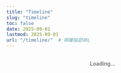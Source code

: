 ```yaml
---
title: "Timeline"
slug: "timeline"
toc: false
date: 2025-09-01
lastmod: 2025-09-01
url: "/timeline/"  # 明確指定URL
---
```


<div id="timelineContainer">Loading...</div>

<script>
document.addEventListener('DOMContentLoaded', function() {
  // Data definitions
  const timelineData = [
    {
      id: "couple",
      title: "Together",
      date: "07/08/2025 11:38",
      image: "/images/timeline/f-avatar.webp",
      alt: "Girlfriend avatar",
      modalTitle: "Relationship",
      modalSubtitle: "Started on 07 Aug 2025 11:38 (Sydney time)",
      modalContent: `
        <p>I (Zakk) and my girlfriend (Paper) currently live apart (Australia / Taiwan) and maintain a long-distance relationship. We are both pansexual 🩷💛🩵 and we embrace openness, respect, and diversity in identity and love.</p>
        <p>Even with distance, we share daily life, study progress, work, thoughts and emotions. We happen to have a lot of overlapping interests, values and perspectives — our rhythm fits naturally and we became what we both feel is a <span style="font-weight:700;">soulmate</span> connection.</p>
        <p>We first met inside <a href="https://www.youtube.com/@xilanceylan" target="_blank" rel="noopener" class="tl-highlight-link">Ceylan</a>'s Discord community. Casual chat turned into companionship, and over time the bond grew until being together felt effortless and obvious.</p>
        <p>We meet in person every few months. Paper plans to study in Australia after finishing senior high (Year 12), and we look forward to building more chapters side by side.</p>
        <p>We both love sleeping, being cozy at home, and we share many aligned thoughts, past experiences, and niche interests.</p>
        <p>For more of our moments, you can follow Paper’s Instagram: <a href="https://www.instagram.com/abyss_74.50/" target="_blank" rel="noopener" class="tl-highlight-link">@abyss_74.50</a></p>
      `,
      linkUrl: "/about/#relationship"
    },
    {
      id: "hash",
      title: "Hash Brown Age",
      date: "24/06/2025",
      image: "/images/timeline/hashbrown.webp",
      alt: "Hash Brown",
      modalTitle: "Hash Brown",
      modalSubtitle: "Birthday: June 24, 2025",
      modalContent: `
        <p>Hash Brown is a purebred Teddy guinea pig with light brown (slightly yellowish) fur. Very active, loves running laps and pushing her hideout around.</p>
        <p>Favorite foods: Red & green bell peppers, corn silk, carrots. She makes a distinctive <strong>"515151"</strong> (Chinese) sound when she sees people or when I open the fridge for treats. She is a girl.</p>
        <p>Name origin: Named after the McDonald's breakfast <a href="https://mcdonalds.com.au/menu/hash-brown" target="_blank" rel="noopener" class="tl-highlight-link">hash brown</a>.</p>
        <p>More photos on Instagram: <a href="https://instagram.com/zakk.au" target="_blank" rel="noopener" class="tl-highlight-link">@zakk.au</a></p>
      `,
      linkUrl: "/about/#pets"
    },
    {
      id: "potato",
      title: "Potato Age",
      date: "27/07/2025",
      image: "/images/timeline/potato.webp",
      alt: "Potato",
      modalTitle: "Potato",
      modalSubtitle: "Birthday: July 27, 2025",
      modalContent: `
        <p>Potato is a purebred Teddy guinea pig with dark brown fur; bold and food‑driven, sometimes eating and pooping at the same time.</p>
        <p>Loves bell peppers, corn silk and carrots; often naps buried in hay then keeps eating. She is a girl.</p>
        <p>More photos on Instagram: <a href="https://instagram.com/zakk.au" target="_blank" rel="noopener" class="tl-highlight-link">@zakk.au</a></p>
      `,
      linkUrl: "/about/#pets"
    }
  ];
  
  // Page HTML
  let html = `
  <div class="tl-container">
    <div class="tl-grid">
      ${timelineData.map(item => `
        <div class="tl-card" data-key="${item.id}">
          <div class="tl-image">
            <img src="${item.image}" alt="${item.alt}" loading="lazy">
          </div>
          <div class="tl-content">
            <h3>${item.title}</h3>
            <div class="tl-counter" id="${item.id}Counter">
              <p class="tl-days">0</p>
              <p class="tl-time">00:00:00</p>
            </div>
            <p class="tl-meta">${item.id === 'couple' ? `Since ${item.date}` : `Birthday: ${item.date}`}</p>
          </div>
          <button class="tl-more">Learn More</button>
        </div>
      `).join('')}
    </div>
    <div class="tl-footer">
      <p class="tl-note" id="timeInfo">Sydney time loading...</p>
    </div>
  </div>
  
  <div class="tl-modal-backdrop">
    <div class="tl-modal">
      <button class="tl-close-btn">✕</button>
      <div class="tl-modal-header">
        <h3 class="tl-modal-title"></h3>
        <p class="tl-modal-subtitle"></p>
      </div>
      <div class="tl-modal-body"></div>
      <div class="tl-modal-footer">
        <a href="#" class="tl-btn tl-about-link">View Details</a>
        <button class="tl-btn tl-close-btn-alt">Close</button>
      </div>
    </div>
  </div>
  `;
  
  // Insert HTML
  document.getElementById('timelineContainer').innerHTML = html;
  
  // Get elements
  const modalBackdrop = document.querySelector('.tl-modal-backdrop');
  const modal = document.querySelector('.tl-modal');
  const closeButtons = document.querySelectorAll('.tl-close-btn');
  const aboutLink = document.querySelector('.tl-about-link');
  
  // Handle modal close
  const closeModal = () => {
    modalBackdrop.classList.remove('active');
    document.body.style.overflow = '';
  };
  
  // Bind close events
  closeButtons.forEach(btn => {
    btn.addEventListener('click', closeModal);
  });
  document.querySelector('.tl-close-btn-alt').addEventListener('click', closeModal);
  
  modalBackdrop.addEventListener('click', e => {
    if (e.target === modalBackdrop) closeModal();
  });
  
  // ESC key close
  document.addEventListener('keydown', e => {
    if (e.key === 'Escape' && modalBackdrop.classList.contains('active')) {
      closeModal();
    }
  });
  
  // Open modal
  const openModal = (key) => {
    const data = timelineData.find(item => item.id === key);
    if (!data) return;
    
    modal.querySelector('.tl-modal-title').textContent = data.modalTitle;
    modal.querySelector('.tl-modal-subtitle').textContent = data.modalSubtitle;
    modal.querySelector('.tl-modal-body').innerHTML = data.modalContent;
    aboutLink.href = data.linkUrl;
    
    modalBackdrop.classList.add('active');
    document.body.style.overflow = 'hidden';
  };
  
  // Bind card clicks
  document.querySelectorAll('.tl-card').forEach(card => {
    const key = card.getAttribute('data-key');
    const btn = card.querySelector('.tl-more');
    
    card.addEventListener('click', e => {
      if (e.target !== btn && !btn.contains(e.target)) {
        openModal(key);
      }
    });
    
    btn.addEventListener('click', e => {
      e.stopPropagation();
      openModal(key);
    });
  });
  
  // === 新時間處理（Sydney 自動 AEST / AEDT）取代舊 parseDateAEST / timeSince / getSydneyNow / formatSydneyDateTime ===
  const dtfSydney = new Intl.DateTimeFormat('en-CA',{
    timeZone:'Australia/Sydney',
    year:'numeric',month:'2-digit',day:'2-digit',
    hour:'2-digit',minute:'2-digit',second:'2-digit',
    hourCycle:'h23'
  });

  function getSydneyOffsetMinutes(utcMs){
    const parts = dtfSydney.formatToParts(new Date(utcMs));
    let y,m,d,h,mi,s;
    for(const p of parts){
      if(p.type==='year') y=+p.value;
      else if(p.type==='month') m=+p.value;
      else if(p.type==='day') d=+p.value;
      else if(p.type==='hour') h=+p.value;
      else if(p.type==='minute') mi=+p.value;
      else if(p.type==='second') s=+p.value;
    }
    const reconstructedUtc = Date.UTC(y, m-1, d, h, mi, s);
    return (reconstructedUtc - utcMs)/60000; // local - utc
  }

  // 將「DD/MM/YYYY HH:MM」(Sydney 本地) 轉為 UTC ms，考慮夏令時 (+10 / +11)
  function parseSydneyLocal(dateStr){
    const [datePart, timePart='00:00'] = dateStr.split(' ');
    const [day, month, year] = datePart.split('/').map(Number);
    const [hh, mm] = timePart.split(':').map(Number);
    // 先假設 +10 做初始猜測
    let assumedOffset = 600;
    let utcMs = Date.UTC(year, month-1, day, hh, mm, 0) - assumedOffset*60000;
    let actual = getSydneyOffsetMinutes(utcMs);
    if(actual !== assumedOffset){
      // 用實際 offset 再計算一次
      utcMs = Date.UTC(year, month-1, day, hh, mm, 0) - actual*60000;
    }
    return utcMs;
  }

  function timeSinceSydney(dateStr){
    const startUtc = parseSydneyLocal(dateStr);
    let diff = Date.now() - startUtc;
    if(diff < 0) diff = 0;
    const days = Math.floor(diff / 86400000);
    const hours = Math.floor((diff % 86400000)/3600000);
    const minutes = Math.floor((diff % 3600000)/60000);
    const seconds = Math.floor((diff % 60000)/1000);
    return {days,hours,minutes,seconds};
  }

  function getSydneyNow(){
    // 利用 toLocaleString 取得當前 Sydney 時間再 new Date 以避免本地時區
    return new Date(new Date().toLocaleString('en-US',{timeZone:'Australia/Sydney'}));
  }

  function currentSydneyZoneLabel(){
    // 判斷 offset (+600 -> AEST, +660 -> AEDT)
    const offset = getSydneyOffsetMinutes(Date.now());
    return offset === 660 ? 'AEDT' : 'AEST';
  }

  function formatSydneyNow(){
    const now = getSydneyNow();
    const Y = now.getFullYear();
    const M = String(now.getMonth()+1).padStart(2,'0');
    const D = String(now.getDate()).padStart(2,'0');
    const h = String(now.getHours()).padStart(2,'0');
    const m = String(now.getMinutes()).padStart(2,'0');
    const s = String(now.getSeconds()).padStart(2,'0');
    return { date:`${D}/${M}/${Y}`, time:`${h}:${m}:${s}` };
  }

  function updateCounters(){
    timelineData.forEach(item=>{
      const t = timeSinceSydney(item.date);
      const wrap = document.getElementById(item.id+'Counter');
      if(!wrap) return;
      const dEl = wrap.querySelector('.tl-days');
      const timeEl = wrap.querySelector('.tl-time');
      if(dEl) dEl.textContent = t.days;
      if(timeEl) timeEl.textContent =
        `${String(t.hours).padStart(2,'0')}:${String(t.minutes).padStart(2,'0')}:${String(t.seconds).padStart(2,'0')}`;
    });
    const info = document.getElementById('timeInfo');
    if(info){
      const z = currentSydneyZoneLabel();
      const ft = formatSydneyNow();
      info.textContent = `Sydney (${z}) time: ${ft.date} ${ft.time}`;
    }
  }

  updateCounters();
  setInterval(updateCounters, 1000);
  // === 時間處理結束 ===
});
</script>

<style>
/* ===== Timeline Design - Simplified Image Position Fix ===== */

/* Basic Variables & Container */
.tl-container {
  --tl-accent: var(--hb-active, #e1306c);
  --tl-radius: 18px;
  --tl-bg-light: #fff;
  --tl-bg-dark: #2a2b2f;
  --tl-border-light: rgba(0,0,0,0.06);
  --tl-border-dark: rgba(255,255,255,0.1);
  --tl-shadow: 0 8px 16px rgba(0,0,0,0.08);
  --tl-shadow-hover: 0 12px 24px rgba(0,0,0,0.12);
  
  max-width: 1080px;
  margin: 0 auto;
  padding: 0 0 2rem;
  font-family: -apple-system, BlinkMacSystemFont, "Segoe UI", sans-serif;
  color: rgba(0, 0, 0, 0.85);
}

body.dark .tl-container { color: rgba(255, 255, 255, 0.85); }

/* Card Grid - Desktop 3 columns */
.tl-grid {
  display: grid;
  grid-template-columns: repeat(3, 1fr);
  gap: 1.5rem;
  margin-top: 0.25rem;
  margin-bottom: 1.25rem;
}

/* Card Base Style */
.tl-card {
  background: var(--tl-bg-light) !important;
  border-radius: var(--tl-radius);
  box-shadow: var(--tl-shadow);
  overflow: hidden;
  cursor: pointer;
  transition: transform 0.3s, box-shadow 0.3s;
  display: flex;
  flex-direction: column;
  border: 1px solid var(--tl-border-light);
  height: 100%;
  position: relative;
}

body.dark .tl-card {
  background: var(--tl-bg-dark) !important;
  border-color: var(--tl-border-dark);
}

.tl-card:hover {
  transform: translateY(-5px);
  box-shadow: var(--tl-shadow-hover);
}

/* Image Container - Increase upward movement */
.tl-image {
  position: relative;
  width: 100%;
  height: 0;
  padding-bottom: 100%;
  background: #f0f0f0;
  flex-shrink: 0;
  margin-top: -20px; /* Increase from -10px to -20px */
  border-radius: var(--tl-radius) var(--tl-radius) 0 0;
  overflow: hidden;
}

body.dark .tl-image {
  background: #333;
}

/* Image fill */
.tl-image img {
  position: absolute;
  top: 0;
  left: 0;
  width: 100%;
  height: 100%;
  object-fit: cover;
  object-position: center;
  display: block;
  transition: transform 0.35s;
}

.tl-card:hover .tl-image img {
  transform: scale(1.05);
}

/* Card Content Area - Increase upward movement */
.tl-content {
  padding: 1rem 1.2rem;
  flex-grow: 1;
  display: flex;
  flex-direction: column;
  justify-content: center;
  text-align: center;
  background: inherit;
  position: relative;
  z-index: 1;
  margin-top: -10px; /* Increase from -5px to -10px */
}

.tl-content h3 {
  font-size: 1rem;
  font-weight: 700;
  margin-bottom: 0.6rem;
  color: var(--tl-accent);
}

/* Counter */
.tl-counter {
  margin-bottom: 0.3rem; /* 從 0.6rem 減少到 0.3rem */
}

.tl-days {
  font-size: 2.6rem;
  font-weight: 800;
  line-height: 1;
  margin-bottom: 0.2rem;
  color: var(--tl-accent);
}

.tl-time {
  font-size: 0.8rem;
  font-family: monospace;
  letter-spacing: 0.02rem;
  opacity: 0.8;
  font-weight: 600;
}

.tl-meta {
  font-size: 0.7rem;
  opacity: 0.7;
  margin-top: 0.2rem; /* 從 0.4rem 減少到 0.2rem */
}

/* Learn More Button */
.tl-more {
  margin-top: auto;
  background: #f5f5f7;
  color: #333;
  border: none;
  padding: 0.7rem;
  font-size: 0.75rem;
  font-weight: 600;
  cursor: pointer;
  transition: all 0.25s;
  border-top: 1px solid rgba(0,0,0,0.04);
}

.tl-more:hover {
  background: var(--tl-accent);
  color: white;
}

body.dark .tl-more {
  background: #32333a;
  color: #ddd;
  border-top: 1px solid rgba(255,255,255,0.05);
}

body.dark .tl-more:hover {
  background: var(--tl-accent);
  color: white;
}

/* Time Note */
.tl-footer {
  margin-top: 0.8rem;
  text-align: left;
}

.tl-note {
  font-size: 0.75rem;
  opacity: 0.8;
  padding-left: 0.8rem;
  position: relative;
  line-height: 1.5;
  font-family: monospace;
  display: inline-block;
}

.tl-note::before {
  content: '';
  position: absolute;
  left: 0;
  top: 0;
  bottom: 0;
  width: 3px;
  background-color: var(--tl-accent);
  border-radius: 3px;
}

/* Modal Styles */
.tl-modal-backdrop {
  position: fixed;
  top: 0;
  left: 0;
  right: 0;
  bottom: 0;
  background: rgba(0,0,0,0.8);
  display: flex;
  align-items: center;
  justify-content: center;
  padding: 1.5rem;
  z-index: 9999;
  backdrop-filter: blur(8px);
  opacity: 0;
  visibility: hidden;
  transition: opacity 0.3s, visibility 0.3s;
}

.tl-modal-backdrop.active {
  opacity: 1;
  visibility: visible;
}

.tl-modal {
  background: #fff;
  width: 100%;
  max-width: 540px;
  border-radius: 18px;
  padding: 1.8rem;
  position: relative;
  box-shadow: 0 25px 50px -12px rgba(0,0,0,0.4);
  max-height: 85vh;
  overflow-y: auto;
  transform: scale(0.95);
  transition: transform 0.3s;
  color: rgba(0, 0, 0, 0.85);
}

.tl-modal-backdrop.active .tl-modal {
  transform: scale(1);
}

body.dark .tl-modal {
  background: #26272c;
  color: rgba(255, 255, 255, 0.9);
  box-shadow: 0 25px 50px -12px rgba(0,0,0,0.7);
}

.tl-modal-title {
  font-size: 1.5rem;
  font-weight: 700;
  color: var(--tl-accent);
  margin-bottom: 0.3rem;
}

body.dark .tl-modal-title {
  color: #ff8fb7;
}

.tl-modal-subtitle {
  font-size: 0.85rem;
  opacity: 0.7;
  margin-bottom: 1.5rem;
}

.tl-modal-body {
  font-size: 0.95rem;
  line-height: 1.7;
  margin-bottom: 1.5rem;
}

.tl-modal-body p {
  margin-bottom: 1rem;
}

.tl-highlight-link {
  color: var(--tl-accent);
  text-decoration: none;
  font-weight: 700;
  border-bottom: 2px solid var(--tl-accent);
  padding-bottom: 1px;
  transition: background-color 0.2s, color 0.2s;
}

.tl-highlight-link:hover {
  background-color: var(--tl-accent);
  color: white;
  border-color: transparent;
}

.tl-modal-body a {
  color: var(--tl-accent);
  text-decoration: none;
  border-bottom: 1px solid transparent;
  transition: border-color 0.2s;
}

.tl-modal-body a:hover {
  border-color: var(--tl-accent);
}

.tl-modal-footer {
  display: flex;
  justify-content: space-between;
}

.tl-btn {
  padding: 0.7rem 1.3rem;
  border-radius: 10px;
  font-size: 0.8rem;
  font-weight: 600;
  cursor: pointer;
  transition: all 0.25s;
}

.tl-about-link {
  background: #f0f0f2;
  color: #333;
  text-decoration: none;
}

.tl-about-link:hover {
  background: var(--tl-accent);
  color: white;
}

body.dark .tl-about-link {
  background: #32333a;
  color: #ddd;
}

body.dark .tl-about-link:hover {
  background: var(--tl-accent);
  color: white;
}

.tl-close-btn-alt {
  background: rgba(0,0,0,0.05);
  color: #666;
  border: none;
}

.tl-close-btn-alt:hover {
  background: #f44336;
  color: white;
}

body.dark .tl-close-btn-alt {
  background: rgba(255,255,255,0.1);
  color: #ddd;
}

body.dark .tl-close-btn-alt:hover {
  background: #f44336;
  color: white;
}

.tl-close-btn {
  position: absolute;
  top: 1.2rem;
  right: 1.2rem;
  width: 32px;
  height: 32px;
  background: rgba(0,0,0,0.05);
  border: none;
  border-radius: 50%;
  font-size: 1.2rem;
  display: flex;
  align-items: center;
  justify-content: center;
  cursor: pointer;
  color: #666;
  transition: all 0.25s;
}

.tl-close-btn:hover {
  background: rgba(0,0,0,0.15);
  color: #333;
}

body.dark .tl-close-btn {
  background: rgba(255,255,255,0.1);
  color: #bbb;
}

body.dark .tl-close-btn:hover {
  background: rgba(255,255,255,0.2);
  color: white;
}

/* Loading Hint */
#timelineContainer {
  text-align: center;
  padding: 1rem 0;
  font-weight: 500;
  opacity: 0.7;
}

/* Tablet Responsive Design */
@media (max-width: 1080px) {
  .tl-grid {
    grid-template-columns: repeat(2, 1fr);
    gap: 1.2rem;
  }
}

/* Mobile Responsive Design */
@media (max-width: 640px) {
  .tl-grid {
    grid-template-columns: 1fr;
    gap: 1rem;
    padding: 0 0.5rem;
  }
  
  .tl-card {
    display: grid;
    grid-template-columns: 110px 1fr;
    height: auto;
    min-height: 110px;
    grid-template-rows: auto;
    grid-template-areas: "image content";
    overflow: hidden;
  }
  
  .tl-image {
    width: 110px;
    height: 125px; /* Increase from 110px to 125px, extend downward */
    padding-bottom: 0;
    grid-area: image;
    flex-shrink: 0;
    margin-top: -15px;
    margin-left: -5px;
    border-radius: var(--tl-radius) 0 0 var(--tl-radius);
    overflow: hidden;
  }
  
  .tl-content {
    width: auto;
    text-align: left;
    padding: 0.6rem 0.8rem;
    padding-bottom: 2.5rem;
    position: relative;
    grid-area: content;
    margin-top: 0px; /* Change from -2px to 0px, move down */
    margin-left: 5px; /* Add right movement */
  }
  
  .tl-content h3 {
    margin-top: 0px; /* Change from -2px to 0px */
    margin-bottom: 0.4rem;
  }
  
  .tl-counter {
    display: flex;
    align-items: flex-end;
    gap: 0.5rem;
    margin-bottom: 0.1rem; /* 保持較小間距 */
  }
  
  .tl-meta {
    font-size: 0.65rem;
    margin-top: 0.05rem; /* 從 0.1rem 減少到 0.05rem */
  }
  
  .tl-more {
    position: absolute;
    right: 0.5rem;
    bottom: 0.5rem;
    left: auto;
    width: auto;
    padding: 0.4rem 0.7rem;
    font-size: 0.65rem;
    border-radius: 6px;
    border: none;
    margin: 0;
    background: rgba(0,0,0,0.05);
    border-top: none;
    z-index: 2;
  }
  
  body.dark .tl-more {
    background: rgba(255,255,255,0.08);
  }
}

/* Extra Small Screen */
@media (max-width: 380px) {
  .tl-card {
    grid-template-columns: 90px 1fr;
  }
  
  .tl-image {
    width: 90px;
    height: 105px;
    margin-top: -15px;
    margin-left: -5px;
  }
  
  .tl-days {
    font-size: 1.6rem;
  }
  
  .tl-content {
    padding: 0.5rem 0.7rem 2.5rem 0.7rem;
    margin-top: 0px; /* Change from -2px to 0px */
    margin-left: 5px; /* Add right movement */
  }
  
  .tl-content h3 {
    font-size: 0.9rem;
    margin-top: 0px; /* Change from -2px to 0px */
    margin-bottom: 0.4rem;
  }
  
  .tl-more {
    padding: 0.3rem 0.6rem;
    font-size: 0.6rem;
    right: 0.4rem;
    bottom: 0.4rem;
  }
}
</style>